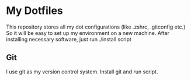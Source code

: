 # My Dotfiles

This repository stores all my dot configurations (like .zshrc, .gitconfig etc.)
So it will be easy to set up my environment on a new machine.
After installing necessary software, just run ./install script

## Git

I use git as my version control system. Install git and run script.
